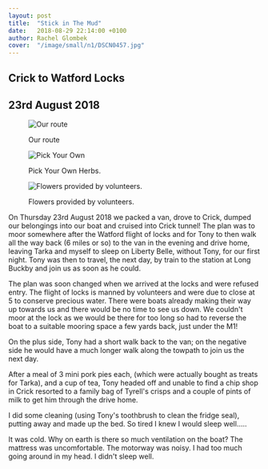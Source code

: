```yaml
---
layout: post
title:  "Stick in The Mud"
date:   2018-08-29 22:14:00 +0100
author: Rachel Glombek
cover:  "/image/small/n1/DSCN0457.jpg"
---
```


<h2>Crick to Watford Locks</h2>
<h2>23rd August 2018</h2>

<figure>
 <img src="{{site.baseurl}}/image/maps/n1map.png" alt="Our route" >
 <figcaption>
 <p>Our route</p>
 </figcaption>
</figure>

<figure>
 <img src="{{site.baseurl}}/image/small/n1/DSCN0444.jpg" alt="Pick Your Own" >

 <figcaption>
 <p>Pick Your Own Herbs.</p>
 </figcaption>
</figure>

<figure>

<img src="{{site.baseurl}}/image/small/n1/DSCN0450.jpg" alt="Flowers provided by volunteers." >
 <figcaption>
 <p>Flowers provided by volunteers.</p>
 </figcaption>
</figure>


<p>On Thursday 23rd August 2018 we packed a van, drove to Crick, dumped our belongings into our boat and cruised into Crick tunnel! The plan was to moor somewhere after the Watford flight of locks and for Tony to then walk all the way back (6 miles or so) to the van in the evening and drive home, leaving Tarka and myself to sleep on Liberty Belle, without Tony, for our first night. Tony was then to travel, the next day, by train to the station at Long Buckby and join us as soon as he could.</p>

<p>The plan was soon changed when we arrived at the locks and were refused entry. The flight of locks is manned by volunteers and were due to close at 5 to conserve precious water. There were boats already making their way up towards us and there would be no time to see us down. We couldn't moor at the lock as we would be there for too long so had to reverse the boat to a suitable mooring space a few yards back, just under the M1!</p>

<p>On the plus side, Tony had a short walk back to the van; on the negative side he would have a much longer walk along the towpath to join us the next day.</p>

<p>After a meal of 3 mini pork pies each, (which were actually bought as treats for Tarka), and a cup of tea, Tony headed off and unable to find a chip shop in Crick resorted to a family bag of Tyrell's crisps and a couple of pints of milk to get him through the drive home.</p>

<p>I did some cleaning (using Tony's toothbrush to clean the fridge seal), putting away and made up the bed. So tired I knew I would sleep well.....</p>

<p>It was cold. Why on earth is there so much ventilation on the boat? The mattress was uncomfortable. The motorway was noisy. I had too much going around in my head. I didn't sleep well.</p>

